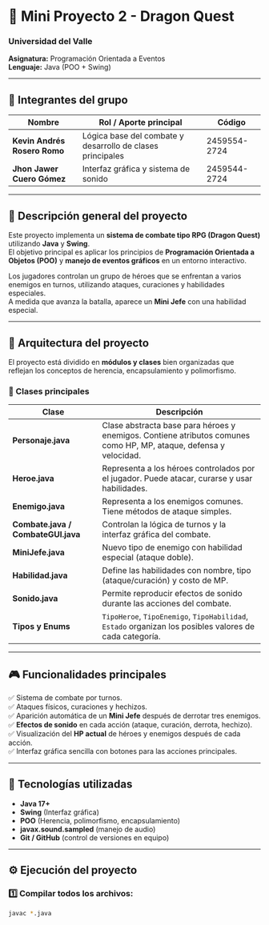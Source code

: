 # 🐉 Mini Proyecto 2 - Dragon Quest  
### Universidad del Valle  
**Asignatura:** Programación Orientada a Eventos  
**Lenguaje:** Java (POO + Swing)  

---

## 👥 Integrantes del grupo
| Nombre                         | Rol / Aporte principal                                   | Código       |
|--------------------------------|----------------------------------------------------------|--------------|
| **Kevin Andrés Rosero Romo**   | Lógica base del combate y desarrollo de clases principales | 2459554-2724 |
| **Jhon Jawer Cuero Gómez**     | Interfaz gráfica y sistema de sonido | 2459544-2724 |


---

## 🧩 Descripción general del proyecto

Este proyecto implementa un **sistema de combate tipo RPG (Dragon Quest)** utilizando **Java** y **Swing**.  
El objetivo principal es aplicar los principios de **Programación Orientada a Objetos (POO)** y **manejo de eventos gráficos** en un entorno interactivo.

Los jugadores controlan un grupo de héroes que se enfrentan a varios enemigos en turnos, utilizando ataques, curaciones y habilidades especiales.  
A medida que avanza la batalla, aparece un **Mini Jefe** con una habilidad especial.

---

## 🧱 Arquitectura del proyecto

El proyecto está dividido en **módulos y clases** bien organizadas que reflejan los conceptos de herencia, encapsulamiento y polimorfismo.

### 🔸 Clases principales

| Clase | Descripción |
|--------|-------------|
| **Personaje.java** | Clase abstracta base para héroes y enemigos. Contiene atributos comunes como HP, MP, ataque, defensa y velocidad. |
| **Heroe.java** | Representa a los héroes controlados por el jugador. Puede atacar, curarse y usar habilidades. |
| **Enemigo.java** | Representa a los enemigos comunes. Tiene métodos de ataque simples. |
| **Combate.java / CombateGUI.java** | Controlan la lógica de turnos y la interfaz gráfica del combate. |
| **MiniJefe.java** | Nuevo tipo de enemigo con habilidad especial (ataque doble). |
| **Habilidad.java** | Define las habilidades con nombre, tipo (ataque/curación) y costo de MP. |
| **Sonido.java** | Permite reproducir efectos de sonido durante las acciones del combate. |
| **Tipos y Enums** | `TipoHeroe`, `TipoEnemigo`, `TipoHabilidad`, `Estado` organizan los posibles valores de cada categoría. |

---

## 🎮 Funcionalidades principales

✅ Sistema de combate por turnos.  
✅ Ataques físicos, curaciones y hechizos.  
✅ Aparición automática de un **Mini Jefe** después de derrotar tres enemigos.  
✅ **Efectos de sonido** en cada acción (ataque, curación, derrota, hechizo).  
✅ Visualización del **HP actual** de héroes y enemigos después de cada acción.  
✅ Interfaz gráfica sencilla con botones para las acciones principales.  

---

## 🧰 Tecnologías utilizadas

- **Java 17+**
- **Swing** (Interfaz gráfica)
- **POO** (Herencia, polimorfismo, encapsulamiento)
- **javax.sound.sampled** (manejo de audio)
- **Git / GitHub** (control de versiones en equipo)

---

## ⚙️ Ejecución del proyecto

### 1️⃣ Compilar todos los archivos:
```bash
javac *.java

